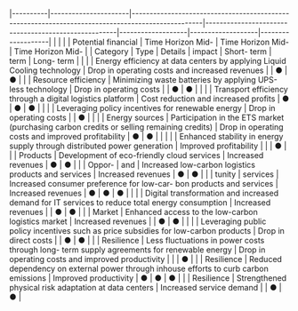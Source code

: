 |----------|----------------------|--------------------------------------------------------------------------------------------------|-----------------------------------------------------|-------------------|-------------------|-------------------|
|          |                      |                                                                                                  | Potential financial                                 | Time Horizon Mid- | Time Horizon Mid- | Time Horizon Mid- |
| Category | Type                 | Details                                                                                          | impact                                              | Short- term       | term              | Long- term        |
|          |                      | Energy efficiency at data centers by  applying Liquid Cooling technology                         | Drop in operating costs  and increased revenues     |                   | ●                 | ●                 |
|          | Resource  efficiency | Minimizing waste batteries by applying  UPS-less technology                                      | Drop in operating costs                             |                   | ●                 | ●                 |
|          |                      | Transport efficiency through a digital logistics  platform                                       | Cost reduction and  increased profits               | ●                 | ●                 | ●                 |
|          |                      | Leveraging policy incentives for renewable  energy                                               | Drop in operating costs                             |                   | ●                 |                   |
|          | Energy  sources      | Participation in the ETS market (purchasing  carbon credits or selling remaining credits)        | Drop in operating costs  and improved profitability | ●                 | ●                 |                   |
|          |                      | Enhanced stability in energy supply through  distributed power generation                        | Improved profitability                              |                   |                   | ●                 |
|          | Products             | Development of eco-friendly cloud services                                                       | Increased revenues                                  | ●                 | ●                 |                   |
| Oppor-   | and                  | Increased low-carbon logistics products and  services                                            | Increased revenues                                  | ●                 | ●                 |                   |
| tunity   | services             | Increased consumer preference for low-car- bon products and services                             | Increased revenues                                  | ●                 | ●                 | ●                 |
|          |                      | Digital transformation and increased demand  for IT services to reduce total energy  consumption | Increased revenues                                  |                   | ●                 | ●                 |
|          | Market               | Enhanced access to the low-carbon logistics  market                                              | Increased revenues                                  |                   | ●                 | ●                 |
|          |                      | Leveraging public policy incentives such as  price subsidies for low-carbon products             | Drop in direct costs                                |                   | ●                 | ●                 |
|          | Resilience           | Less fluctuations in power costs through long- term supply agreements for renewable energy       | Drop in operating costs  and improved productivity  |                   |                   | ●                 |
|          | Resilience           | Reduced dependency on external power through  inhouse efforts to curb carbon emissions           | Improved productivity                               | ●                 | ●                 | ●                 |
|          | Resilience           | Strengthened physical risk adaptation at  data centers                                           | Increased service demand                            |                   | ●                 | ●                 |